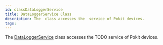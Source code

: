 ```yaml
---
id: classDataLoggerService
title: DataLoggerService Class
description: The  class accesses the  service of Pokit devices.
tags:
---
```

The <a href="classDataLoggerService">DataLoggerService</a> class accesses the TODO service of Pokit devices.
